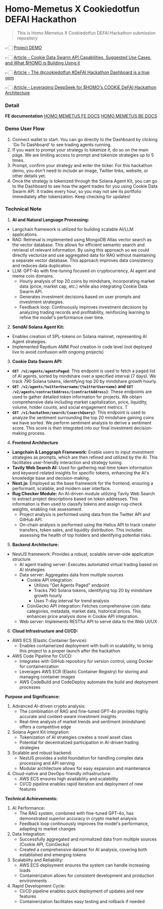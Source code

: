 # Homo-Memetus X Cookiedotfun DEFAI Hackathon

> This is Homo Memetus X Cookiedotfun DEFAI Hackathon submission repository

👉🏻 [Project DEMO](https://homo-memetus-cookiedotfun-hackathon.vercel.app "HOMO MEMETUS Project DEMO")

👉🏻 [Article - Cookie Data Swarm API Capabilities, Suggested Use Cases, and What $HOMO is Building Using it](https://x.com/cto_memetus/status/1886345996340527508 "Cookie Data Swarm API Capabilities, Suggested Use Cases, and What $HOMO is Building Using it")

👉🏻 [Article - The @cookiedotfun #DeFAI Hackathon Dashboard is a true gem](https://x.com/cto_memetus/status/1887070393627980154 "The @cookiedotfun #DeFAI Hackathon Dashboard is a true gem")

👉🏻 [Article - Leveraging DeepSeek for $HOMO's COOKIE DeFAI Hackathon Architecture](https://x.com/cto_memetus/status/1883926659067453926 "Leveraging DeepSeek for $HOMO's  COOKIE DeFAI Hackathon Architecture")

### Detail

**FE documentation**
[HOMO MEMETUS FE DOCS](https://github.com/memetus/homo-memetus-cookiedotfun-hackathon/tree/main/frontend)
[HOMO MEMETUS BE DOCS](https://github.com/memetus/homo-memetus-cookiedotfun-hackathon/blob/main/backend/web-server/README.md)

### Demo User Flow

1. Connect wallet to start. You can go directly to the Dashboard by clicking 'Go To Dashboard' to see trading agents running.
2. If you want to prompt your strategy to tokenize it, do so on the main page. We are limiting access to prompt and tokenize strategies up to 5 times.
3. Prompt, confirm your strategy and enter the ticker. For this hackathon demo, you don't need to include an image, Twitter links, website, or other details yet.
4. Once the strategy is tokenized through the Solana Agent Kit, you can go to the Dashboard to see how the agent trades for you using Cookie Data Swarm API. It trades every hour, so you may not see its portfolio immediately after tokenization. Keep checking for updates!

### Technical Note

1. **AI and Natural Language Processing:**

- Langchain framework is utilized for building scalable AI/LLM applications.
- RAG: Retrieval is implemented using MongoDB Atlas vector search as the vector database. This allows for efficient semantic search and retrieval of relevant information. By using this approach so we could directly vectorize and use aggregated data for RAG without maintaining a separate vector database. This approach improves data consistency and reduces data duplication.
- LLM: GPT-4o with fine-tuning focused on cryptocurrency, AI agent and meme coin domains.
  - Hourly analysis of top 20 coins by mindshare, incorporating market data (price, market cap, etc.) while also integrating Cookie Data Swarm API.
  - Generates investment decisions based on user prompts and investment strategies.
  - Feedback loop: Continuously improves investment decisions by analyzing trading records and profitability, reinforcing learning to refine the model's performance over time.

2. **SendAI Solana Agent Kit:**

- Enables creation of SPL-tokens on Solana mainnet, representing AI Agent strategies.
- Implemented Raydium AMM Pool creation in code level (not deployed live to avoid confusion with ongoing projects)

3. **Cookie Data Swarm API:**

- **`GET /v2/agents/agentsPaged`**: This endpoint is used to fetch a paged list of AI agents, sorted by mindshare over a specified interval (7 days). We track 790 Solana tokens, identifying top 20 by mindshare growth hourly.
- **`GET /v2/agents/twitterUsername/{twitterUsername}` and `GET /v2/agents/contractAddress/{contractAddress}`**: These endpoints are used to gather detailed token information for projects. We obtain comprehensive data including market capitalization, price, liquidity, volume, holder counts, and social engagement metrics. T
- **`GET /v1/hackathon/search/{searchQuery}`**: This endpoint is used to analyze the sentiment surrounding the top 20 mindshare gaining coins we have sorted. We perform sentiment analysis to derive a sentiment score. This score is then integrated into our final investment decision-making process.

4. **Frontend Architecture**

- **Langchain & Langgraph Framework:** Enable users to input investment strategies as prompts, which are then refined and utilized by the AI. This facilitates user-friendly interaction and strategy tuning.
- **Tavily Web Search AI:** Used for gathering real-time token information and keyword-related insights for specific tokens, enhancing the AI's knowledge base and decision-making.
- **Next.js:** Employed as the base framework for the frontend, ensuring a performant, scalable, and modern user interface.
- **Rug Checker Module:** An AI-driven module utilizing Tavily Web Search to extract project descriptions based on token addresses. This information is then used to classify tokens and assign rug-check weights, enabling risk assessment.
  - Project analysis is performed using data from the Twitter API and GitHub API.
  - On-chain analysis is performed using the Helius API to track creator transfers, token sales, and liquidity distribution. This includes assessing the health of top holders and identifying potential risks.

5. **Backend Architecture:**

- NestJS framework: Provides a robust, scalable server-side application structure
  - AI agent trading server: Executes automated virtual trading based on AI strategies
  - Data server: Aggregates data from multiple sources
    - Cookie API integration:
      - Utilizes "Get Agents Paged" endpoint
      - Tracks 790 Solana tokens, identifying top 20 by mindshare growth hourly
      - Uses 7-day interval for trend analysis
    - CoinGecko API integration: Fetches comprehensive coin data: categories, metadata, market data, historical prices. This enhances price analysis done in Cookie API integration.
  - Web server: Implements RESTful API to serve data to the Web UI/UX

6. **Cloud Infrastructure and CI/CD:**

- AWS ECS (Elastic Container Service):
  - Enables containerized deployment with built-in scalability, to bring this project to a proper launch after the hackathon
- AWS Code Pipeline for CI/CD:
  - Integrates with GitHub repository for version control, using Docker for containerization
  - Leverages AWS ECR (Elastic Container Registry) for storing and managing container images
  - AWS CodeBuild and CodeDeploy automate the build and deployment processes

**Purpose and Significance:**

1. Advanced AI-driven crypto analysis:
   - The combination of RAG and fine-tuned GPT-4o provides highly accurate and context-aware investment insights
   - Real-time analysis of market trends and sentiment (mindshare) offers a competitive edge
2. Solana Agent Kit integration:
   - Tokenization of AI strategies creates a novel asset class
   - Potential for decentralized participation in AI-driven trading strategies
3. Scalable and robust backend:
   - NestJS provides a solid foundation for handling complex data processing and API serving
   - Modular architecture allows for easy expansion and maintenance
4. Cloud-native and DevOps-friendly infrastructure:
   - AWS ECS ensures high availability and scalability
   - CI/CD pipeline enables rapid iteration and deployment of new features

**Technical Achievements:**

1. AI Performance:
   - The RAG system, combined with fine-tuned GPT-4o, has demonstrated superior accuracy in crypto market analysis
   - Feedback loop continuously improves the model's performance, adapting to market changes
2. Data Integration:
   - Successfully aggregated and normalized data from multiple sources (Cookie API, CoinGecko)
   - Created a comprehensive dataset for AI analysis, covering both established and emerging tokens
3. Scalability and Reliability:
   - AWS ECS deployment ensures the system can handle increasing loads
   - Containerization allows for consistent development and production environments
4. Rapid Development Cycle:
   - CI/CD pipeline enables quick deployment of updates and new features
   - Containerization facilitates easy testing and rollback if needed
